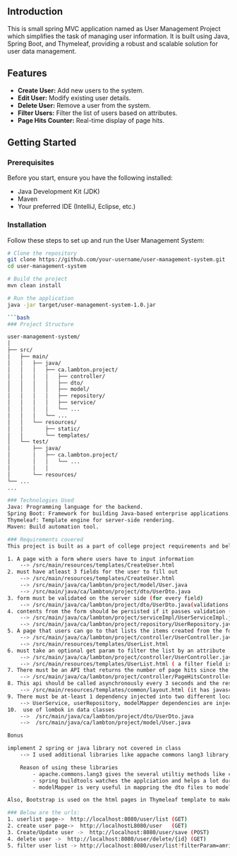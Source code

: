 ## Introduction

This is small spring MVC application named as User Management Project which simplifies the task of managing user information. It is built using Java, Spring Boot, and Thymeleaf, providing a robust and scalable solution for user data management.

## Features

- **Create User:** Add new users to the system.
- **Edit User:** Modify existing user details.
- **Delete User:** Remove a user from the system.
- **Filter Users:** Filter the list of users based on attributes.
- **Page Hits Counter:** Real-time display of page hits.

## Getting Started

### Prerequisites

Before you start, ensure you have the following installed:

- Java Development Kit (JDK)
- Maven
- Your preferred IDE (IntelliJ, Eclipse, etc.)

### Installation

Follow these steps to set up and run the User Management System:

```bash
# Clone the repository
git clone https://github.com/your-username/user-management-system.git
cd user-management-system

# Build the project
mvn clean install

# Run the application
java -jar target/user-management-system-1.0.jar

```bash
### Project Structure

user-management-system/
│
├── src/
│   ├── main/
│   │   ├── java/
│   │   │   ├── ca.lambton.project/
│   │   │   │   ├── controller/
│   │   │   │   ├── dto/
│   │   │   │   ├── model/
│   │   │   │   ├── repository/
│   │   │   │   ├── service/
│   │   │   │   └── ...
│   │   │   └── ...
│   │   └── resources/
│   │       ├── static/
│   │       └── templates/
│   └── test/
│       ├── java/
│       │   ├── ca.lambton.project/
│       │   │   └── ...
│       │   │   
│       └── resources/
└── ...
...

### Technologies Used
Java: Programming language for the backend.
Spring Boot: Framework for building Java-based enterprise applications.
Thymeleaf: Template engine for server-side rendering.
Maven: Build automation tool.

### Requirements covered
This project is built as a part of college project requirements and below are the files with the requirements

1. A page with a form where users have to input information  
    --> /src/main/resources/templates/CreateUser.html
2. must have atleast 3 fields for the user to fill out
    --> /src/main/resources/templates/CreateUser.html
    --> /src/main/java/ca/lambton/project/model/User.java
    --> /src/main/java/ca/lambton/project/dto/UserDto.java
3. form must be validated on the server side (for every field)
    --> /src/main/java/ca/lambton/project/dto/UserDto.java(validations are added using annotations)
4. contents from the form should be persisted if it passes validation (saved into a database)
    --> /src/main/java/ca/lambton/project/serviceImpl/UserServiceImpl.java
    --> /src/main/java/ca/lambton/project/repository/UserRepository.java
5. A page that users can go to that lists the items created from the form in requirement 1 using Templates/Thymeleaf
    --> /src/main/java/ca/lambton/project/controller/UserController.java
    --> /src/main/resources/templates/UserList.html
6. must take an optional get param to filter the list by an attribute
    --> /src/main/java/ca/lambton/project/controller/UserController.java
    --> /src/main/resources/templates/UserList.html ( a filter field is added which use jpa specification to search in all the 4 fields and give results for the matching user list)
7. There must be an API that returns the number of page hits since the server was online
    --> /src/main/java/ca/lambton/project/controller/PageHitsController.java
8. This api should be called asynchronously every 3 seconds and the results displayed on every page
    --> /src/main/resources/templates/common/layout.html (it has javascript function that makes ajax call to api for getting the number of page hits in each 3 seconds)
9. There must be at-least 1 dependency injected into two different locations in the project 
    --> UserService, userRepository, modelMapper dependencies are injected in userController.java, userServiceImpl.java and test files(userServiceImplTest.java)
10.  use of lombok in data classes
    -->  /src/main/java/ca/lambton/project/dto/UserDto.java
    -->  /src/main/java/ca/lambton/project/model/User.java

Bonus

implement 2 spring or java library not covered in class
    --> I used additional libraries like appache commons lang3 library, modelMapper library, spring buildtools library.

    Reason of using these libraries
        - apache.commons.lang3 gives the several utiltiy methods like checking wherether String or objects are empty or null etc
        - spring buildtools watches the applciation and helps a lot during development. It restarts the application whenever it sees any code changes
        - modelMapper is very useful in mappring the dto files to model files and vice versa and reduces lots of mapping codes .

Also, Bootstrap is used on the html pages in Thymeleaf template to make look and feel of the application good.

### Below are the urls:
1. userlist page->  http://localhost:8080/user/list (GET)
2. create user page->  http://localhostL8080/user   (GET)
3. Create/Update user ->  http://localhost:8080/user/save (POST)
4. delete user ->  http://localhost:8080/user/delete/{id} (GET)
5. filter user list -> http://localhost:8080/user/list?filterParam=amrit (GET)
